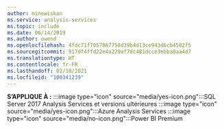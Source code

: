 ```yaml
---
author: minewiskan
ms.service: analysis-services
ms.topic: include
ms.date: 06/14/2019
ms.author: owend
ms.openlocfilehash: 4fdc71f7057867758d39b4d13ce943d6cb4502f5
ms.sourcegitcommit: 917df4ffd22e4a229af7dc481dcce3ebba0aa4d7
ms.translationtype: HT
ms.contentlocale: fr-FR
ms.lasthandoff: 02/10/2021
ms.locfileid: "100341239"
---
```

**S’APPLIQUE À :** :::image type="icon" source="media/yes-icon.png":::SQL Server 2017 Analysis Services et versions ultérieures :::image type="icon" source="media/yes-icon.png":::Azure Analysis Services :::image type="icon" source="media/no-icon.png":::Power BI Premium